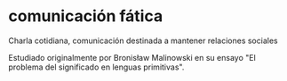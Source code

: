 # comunicación fática
Charla cotidiana, comunicación destinada a mantener relaciones sociales

Estudiado originalmente por Bronisław Malinowski en su ensayo "El problema del significado en lenguas primitivas".
